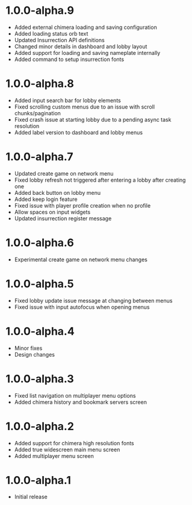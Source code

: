 # 1.0.0-alpha.9
- Added external chimera loading and saving configuration
- Added loading status orb text
- Updated Insurrection API definitions
- Changed minor details in dashboard and lobby layout
- Added support for loading and saving nameplate internally
- Added command to setup insurrection fonts

# 1.0.0-alpha.8
- Added input search bar for lobby elements
- Fixed scrolling custom menus due to an issue with scroll chunks/pagination
- Fixed crash issue at starting lobby due to a pending async task resolution
- Added label version to dashboard and lobby menus

# 1.0.0-alpha.7
- Updated create game on network menu
- Fixed lobby refresh not triggered after entering a lobby after creating one
- Added back button on lobby menu
- Added keep login feature
- Fixed issue with player profile creation when no profile
- Allow spaces on input widgets
- Updated insurrection register message

# 1.0.0-alpha.6
- Experimental create game on network menu changes

# 1.0.0-alpha.5
- Fixed lobby update issue message at changing between menus
- Fixed issue with input autofocus when opening menus

# 1.0.0-alpha.4
- Minor fixes
- Design changes

# 1.0.0-alpha.3
- Fixed list navigation on multiplayer menu options
- Added chimera history and bookmark servers screen

# 1.0.0-alpha.2
- Added support for chimera high resolution fonts
- Added true widescreen main menu screen
- Added multiplayer menu screen

# 1.0.0-alpha.1
- Initial release